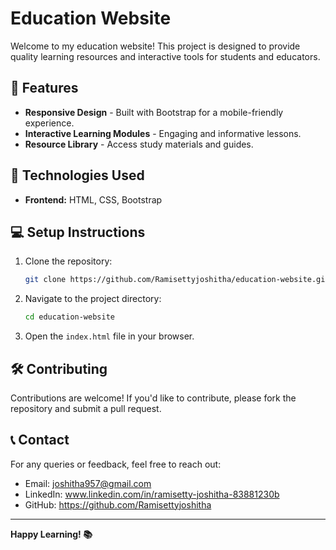 # Education Website

Welcome to my education website! This project is designed to provide quality learning resources and interactive tools for students and educators.

## 📌 Features
- **Responsive Design** - Built with Bootstrap for a mobile-friendly experience.
- **Interactive Learning Modules** - Engaging and informative lessons.
- **Resource Library** - Access study materials and guides.

## 🚀 Technologies Used
- **Frontend:** HTML, CSS, Bootstrap

## 💻 Setup Instructions
1. Clone the repository:
   ```bash
   git clone https://github.com/Ramisettyjoshitha/education-website.git
   ```
2. Navigate to the project directory:
   ```bash
   cd education-website
   ```
3. Open the `index.html` file in your browser.

## 🛠️ Contributing
Contributions are welcome! If you'd like to contribute, please fork the repository and submit a pull request.

## 📞 Contact
For any queries or feedback, feel free to reach out:
- Email: joshitha957@gmail.com
- LinkedIn: www.linkedin.com/in/ramisetty-joshitha-83881230b
- GitHub: https://github.com/Ramisettyjoshitha

---
**Happy Learning! 📚**
